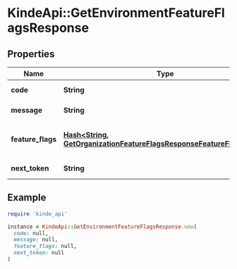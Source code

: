 # KindeApi::GetEnvironmentFeatureFlagsResponse

## Properties

| Name | Type | Description | Notes |
| ---- | ---- | ----------- | ----- |
| **code** | **String** | Response code. | [optional] |
| **message** | **String** | Response message. | [optional] |
| **feature_flags** | [**Hash&lt;String, GetOrganizationFeatureFlagsResponseFeatureFlagsValue&gt;**](GetOrganizationFeatureFlagsResponseFeatureFlagsValue.md) | The environment&#39;s feature flag settings. | [optional] |
| **next_token** | **String** | Pagination token. | [optional] |

## Example

```ruby
require 'kinde_api'

instance = KindeApi::GetEnvironmentFeatureFlagsResponse.new(
  code: null,
  message: null,
  feature_flags: null,
  next_token: null
)
```

